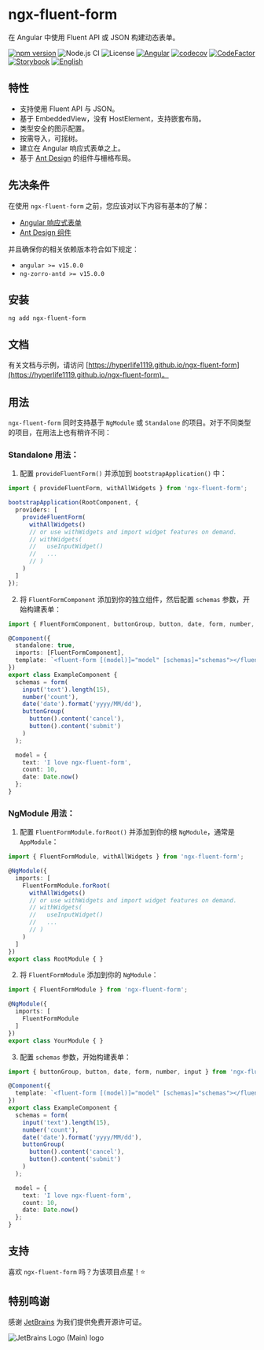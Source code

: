 # ngx-fluent-form

在 Angular 中使用 Fluent API 或 JSON 构建动态表单。

[![npm version](https://img.shields.io/npm/v/ngx-fluent-form/latest.svg)](https://npmjs.com/package/ngx-fluent-form)
![Node.js CI](https://github.com/HyperLife1119/ngx-fluent-form/workflows/Node.js%20CI/badge.svg)
![License](https://img.shields.io/badge/License-MIT-blue.svg)
[![Angular](https://img.shields.io/badge/Build%20with-Angular%20CLI-red?logo=angular)](https://www.github.com/angular/angular)
[![codecov](https://codecov.io/gh/HyperLife1119/ngx-fluent-form/branch/main/graph/badge.svg?token=070GEU44U0)](https://codecov.io/gh/HyperLife1119/ngx-fluent-form)
[![CodeFactor](https://www.codefactor.io/repository/github/hyperlife1119/ngx-fluent-form/badge)](https://www.codefactor.io/repository/github/hyperlife1119/ngx-fluent-form)
[![Storybook](https://cdn.jsdelivr.net/gh/storybookjs/brand@main/badge/badge-storybook.svg)](https://hyperlife1119.github.io/ngx-fluent-form)
[![English](https://img.shields.io/static/v1?label=English&message=en-US&color=212121)](https://github.com/HyperLife1119/ngx-fluent-form/blob/main/README.md)

## 特性

- 支持使用 Fluent API 与 JSON。
- 基于 EmbeddedView，没有 HostElement，支持嵌套布局。
- 类型安全的图示配置。
- 按需导入，可摇树。
- 建立在 Angular 响应式表单之上。
- 基于 [Ant Design](https://ng.ant.design) 的组件与栅格布局。

## 先决条件

在使用 `ngx-fluent-form` 之前，您应该对以下内容有基本的了解：

- [Angular 响应式表单](https://angular.cn/guide/reactive-forms)
- [Ant Design 组件](https://ng.ant.design)

并且确保你的相关依赖版本符合如下规定：

- `angular >= v15.0.0`
- `ng-zorro-antd >= v15.0.0`

## 安装

```shell
ng add ngx-fluent-form
```

## 文档

有关文档与示例，请访问 [https://hyperlife1119.github.io/ngx-fluent-form](https://hyperlife1119.github.io/ngx-fluent-form)。

## 用法

`ngx-fluent-form` 同时支持基于 `NgModule` 或 `Standalone` 的项目。对于不同类型的项目，在用法上也有稍许不同：

### Standalone 用法：

1. 配置 `provideFluentForm()` 并添加到 `bootstrapApplication()` 中：

```ts
import { provideFluentForm, withAllWidgets } from 'ngx-fluent-form';

bootstrapApplication(RootComponent, {
  providers: [
    provideFluentForm(
      withAllWidgets()
      // or use withWidgets and import widget features on demand.
      // withWidgets(
      //   useInputWidget()
      //   ...
      // )
    )
  ]
});
```

2. 将 `FluentFormComponent` 添加到你的独立组件，然后配置 `schemas` 参数，开始构建表单：

```ts
import { FluentFormComponent, buttonGroup, button, date, form, number, input } from 'ngx-fluent-form';

@Component({
  standalone: true,
  imports: [FluentFormComponent],
  template: `<fluent-form [(model)]="model" [schemas]="schemas"></fluent-form>`
})
export class ExampleComponent {
  schemas = form(
    input('text').length(15),
    number('count'),
    date('date').format('yyyy/MM/dd'),
    buttonGroup(
      button().content('cancel'),
      button().content('submit')
    )
  );

  model = {
    text: 'I love ngx-fluent-form',
    count: 10,
    date: Date.now()
  };
}
```

### NgModule 用法：

1. 配置 `FluentFormModule.forRoot()` 并添加到你的根 `NgModule`，通常是 `AppModule`：

```ts
import { FluentFormModule, withAllWidgets } from 'ngx-fluent-form';

@NgModule({
  imports: [
    FluentFormModule.forRoot(
      withAllWidgets()
      // or use withWidgets and import widget features on demand.
      // withWidgets(
      //   useInputWidget()
      //   ...
      // )
    )
  ]
})
export class RootModule { }
```

2. 将 `FluentFormModule` 添加到你的 `NgModule`：

```ts
import { FluentFormModule } from 'ngx-fluent-form';

@NgModule({
  imports: [
    FluentFormModule
  ]
})
export class YourModule { }
```

3. 配置 `schemas` 参数，开始构建表单：

```ts
import { buttonGroup, button, date, form, number, input } from 'ngx-fluent-form';

@Component({
  template: `<fluent-form [(model)]="model" [schemas]="schemas"></fluent-form>`
})
export class ExampleComponent {
  schemas = form(
    input('text').length(15),
    number('count'),
    date('date').format('yyyy/MM/dd'),
    buttonGroup(
      button().content('cancel'),
      button().content('submit')
    )
  );

  model = {
    text: 'I love ngx-fluent-form',
    count: 10,
    date: Date.now()
  };
}
```

## 支持

喜欢 `ngx-fluent-form` 吗？为该项目点星！⭐

## 特别鸣谢

感谢 [JetBrains](https://www.jetbrains.com/?from=ngx-fluent-form) 为我们提供免费开源许可证。

![JetBrains Logo (Main) logo](https://resources.jetbrains.com/storage/products/company/brand/logos/jb_beam.svg)
